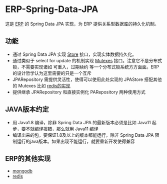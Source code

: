 # ERP-Spring-Data-JPA
这是 [ERP](https://github.com/framework-erp/ERP) 的 Spring Data JPA 实现，为 ERP 提供关系型数据库的持久化机制。

## 功能
* 通过 Spring Data JPA 实现 [Store](https://github.com/framework-erp/ERP/blob/master/src/main/java/erp/repository/Store.java) 接口，实现实体数据持久化。
* 通过类似于 select for update 的机制实现 [Mutexes](https://github.com/framework-erp/ERP/blob/master/src/main/java/erp/repository/Mutexes.java) 接口。注意它不是分布式锁，不需要实现诸如 可重入，过期续约 等一个分布式锁系统方方面面。ERP的设计哲学认为这里需要的只是一个互斥
* JPARepository 需提供灵活性，使得可以使用此处实现的 JPAStore 搭配其他的 Mutexes 比如 [redis的实现](https://github.com/framework-erp/ERP-redis)
* 提供继承 JPARepository 和直接实例化 PARepository 两种使用方式

## JAVA版本约定
* 用 Java1.8 编译，除非 Spring Data JPA 的最新版本必须是比如 Java11 起步，要不就编译报错，那么就用 Java11 编译 
* 编译出来的包，要保证1.8及以上的版本都能运行，除非 Spring Data JPA 限制运行的java版本。如果出现不能运行，就要重新开发使得兼容

## ERP的其他实现
* [mongodb](https://github.com/framework-erp/ERP-mongodb)
* [redis](https://github.com/framework-erp/ERP-redis)
